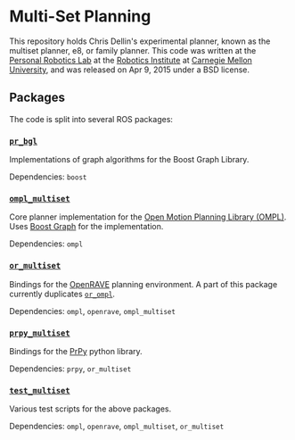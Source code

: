 Multi-Set Planning
==================

This repository holds Chris Dellin's experimental planner, known as the multiset planner, e8, or family planner.  This code was written at the [Personal Robotics Lab][pr] at the [Robotics Institute][ri] at [Carnegie Mellon University][cmu], and was released on Apr 9, 2015 under a BSD license.

Packages
--------

The code is split into several ROS packages:

### [`pr_bgl`](pr_bgl/)

Implementations of graph algorithms for the Boost Graph Library.

Dependencies: `boost`

### [`ompl_multiset`](ompl_multiset/)

Core planner implementation for the [Open Motion Planning Library (OMPL)][ompl].  Uses [Boost Graph][bgl] for the implementation.

Dependencies: `ompl`

### [`or_multiset`](or_multiset/)

Bindings for the [OpenRAVE][openrave] planning environment.  A part of this package currently duplicates [`or_ompl`][orompl].

Dependencies: `ompl`, `openrave`, `ompl_multiset`

### [`prpy_multiset`](prpy_multiset/)

Bindings for the [PrPy][prpy] python library. 

Dependencies: `prpy`, `or_multiset`

### [`test_multiset`](test_multiset/)

Various test scripts for the above packages.

Dependencies: `ompl`, `openrave`, `ompl_multiset`, `or_multiset`

[bgl]: http://www.boost.org/doc/libs/release/libs/graph/
[cmu]: http://www.cmu.edu/
[ompl]: http://ompl.kavrakilab.org/
[openrave]: http://openrave.org/
[orompl]: https://github.com/personalrobotics/or_ompl
[pr]: https://personalrobotics.ri.cmu.edu/
[prpy]: https://github.com/personalrobotics/prpy/
[ri]: http://www.ri.cmu.edu/